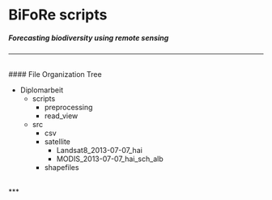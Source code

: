 # BiFoRe scripts
##### Forecasting biodiversity using remote sensing
***
<br/>
#### File Organization Tree

+ Diplomarbeit
    + scripts
        + preprocessing
        + read_view
    + src
        + csv
        + satellite
            + Landsat8_2013-07-07_hai
            + MODIS_2013-07-07_hai_sch_alb
        + shapefiles

<br/>
***
<br/>